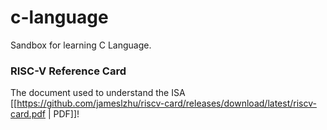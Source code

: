 # c-language
Sandbox for learning C Language.

### RISC-V Reference Card
The document used to understand the ISA [[https://github.com/jameslzhu/riscv-card/releases/download/latest/riscv-card.pdf | PDF]]!
